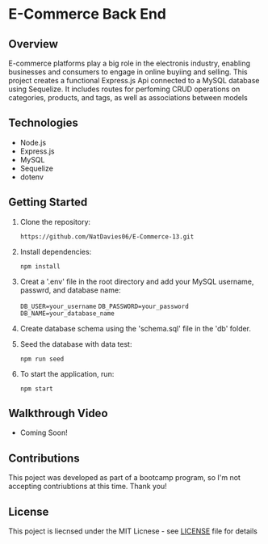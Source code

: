 # E-Commerce Back End

## Overview

E-commerce platforms play a big role in the electronis industry, enabling businesses and consumers to engage in online buyiing and selling. This project creates a functional Express.js Api connected to a MySQL database using Sequelize. It includes routes for perfoming CRUD operations on categories, products, and tags, as well as associations between models

## Technologies

* Node.js
* Express.js
* MySQL
* Sequelize
* dotenv

## Getting Started

1. Clone the repository:
    
    `https://github.com/NatDavies06/E-Commerce-13.git`

2. Install dependencies:

    `npm install`

3. Creat a '.env' file in the root directory and add your MySQL username, passwrd, and database name:

    `DB_USER=your_username`
    `DB_PASSWORD=your_password`
    `DB_NAME=your_database_name`

4. Create database schema using the 'schema.sql' file in the 'db' folder.

5. Seed the database with data test:

    `npm run seed`

6. To start the application, run:

    `npm start`

## Walkthrough Video

* Coming Soon!

## Contributions

This poject was developed as part of a bootcamp program, so I'm not accepting contriubtions at this time. Thank you!

## License

This poject is liecnsed under the MIT Licnese - see [LICENSE](LICENSE) file for details